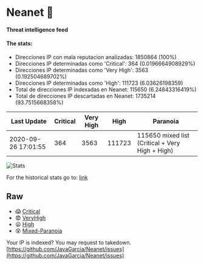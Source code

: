 # Neanet :hocho:
#### Threat intelligence feed
#### The stats:

- Direcciones IP con mala reputacion analizadas: 1850864 (100%)
- Direcciones IP determinadas como 'Critical':  364 (0.0196664908929%)
- Direcciones IP determinadas como 'Very High':  3563 (0.192504689702%)
- Direcciones IP determinadas como 'High':  111723 (6.03626198359)
- Total de direcciones IP indexadas en Neanet:  115650 (6.24843316419%)
- Total de direcciones IP descartadas en Neanet:  1735214 (93.7515668358%)

| Last Update | Critical | Very High | High | Paranoia |
| --- | --- | --- | --- | --- |
| 2020-09-26 17:01:55 | 364 | 3563 | 111723 | 115650 mixed list (Critical + Very High + High)|

![Stats](https://docs.google.com/spreadsheets/d/e/2PACX-1vSnaNMIXVabIpDJjufMlzH7poXnshF3mgd8Is1g9ytUEzVsP5my4Trn8f-xkoLLQ38xpL3HtmUexLo6/pubchart?oid=501124687&format=image)

For the historical stats go to: [link](/stats.csv)
## Raw
- :scream: [Critical](https://raw.githubusercontent.com/JavaGarcia/Neanet/master/blacklists/neanet_critical.txt)
- :fearful: [VeryHigh](https://raw.githubusercontent.com/JavaGarcia/Neanet/master/blacklists/neanet_veryHigh.txtt)
- :frowning: [High](https://raw.githubusercontent.com/JavaGarcia/Neanet/master/blacklists/neanet_high.txt)
- :dizzy_face: [Mixed-Paranoia](https://raw.githubusercontent.com/JavaGarcia/Neanet/master/blacklists/neanet_all.txt)


Your IP is indexed? You may request to takedown. [https://github.com/JavaGarcia/Neanet/issues](https://github.com/JavaGarcia/Neanet/issues)









































































































































































































































































































































































































































































































































































































































































































































































































































































































































































































































































